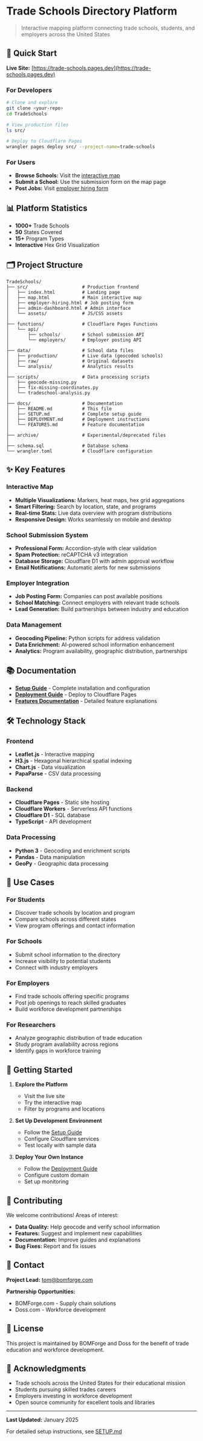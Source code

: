# Trade Schools Directory Platform

> Interactive mapping platform connecting trade schools, students, and employers across the United States

## 🚀 Quick Start

**Live Site:** [https://trade-schools.pages.dev](https://trade-schools.pages.dev)

### For Developers
```bash
# Clone and explore
git clone <your-repo>
cd TradeSchools

# View production files
ls src/

# Deploy to Cloudflare Pages
wrangler pages deploy src/ --project-name=trade-schools
```

### For Users
- **Browse Schools:** Visit the [interactive map](https://trade-schools.pages.dev/map.html)
- **Submit a School:** Use the submission form on the map page
- **Post Jobs:** Visit [employer hiring form](https://trade-schools.pages.dev/employer-hiring.html)

## 📊 Platform Statistics

- **1000+** Trade Schools
- **50** States Covered
- **15+** Program Types
- **Interactive** Hex Grid Visualization

## 🗂️ Project Structure

```
TradeSchools/
├── src/                    # Production frontend
│   ├── index.html          # Landing page
│   ├── map.html            # Main interactive map
│   ├── employer-hiring.html # Job posting form
│   ├── admin-dashboard.html # Admin interface
│   └── assets/             # JS/CSS assets
│
├── functions/              # Cloudflare Pages Functions
│   └── api/
│       ├── schools/        # School submission API
│       └── employers/      # Employer posting API
│
├── data/                   # School data files
│   ├── production/         # Live data (geocoded schools)
│   ├── raw/                # Original datasets
│   └── analysis/           # Analytics results
│
├── scripts/                # Data processing scripts
│   ├── geocode-missing.py
│   ├── fix-missing-coordinates.py
│   └── tradeschool-analysis.py
│
├── docs/                   # Documentation
│   ├── README.md           # This file
│   ├── SETUP.md            # Complete setup guide
│   ├── DEPLOYMENT.md       # Deployment instructions
│   └── FEATURES.md         # Feature documentation
│
├── archive/                # Experimental/deprecated files
│
├── schema.sql              # Database schema
└── wrangler.toml           # Cloudflare configuration
```

## ✨ Key Features

### Interactive Map
- **Multiple Visualizations:** Markers, heat maps, hex grid aggregations
- **Smart Filtering:** Search by location, state, and programs
- **Real-time Stats:** Live data overview with program distributions
- **Responsive Design:** Works seamlessly on mobile and desktop

### School Submission System
- **Professional Form:** Accordion-style with clear validation
- **Spam Protection:** reCAPTCHA v3 integration
- **Database Storage:** Cloudflare D1 with admin approval workflow
- **Email Notifications:** Automatic alerts for new submissions

### Employer Integration
- **Job Posting Form:** Companies can post available positions
- **School Matching:** Connect employers with relevant trade schools
- **Lead Generation:** Build partnerships between industry and education

### Data Management
- **Geocoding Pipeline:** Python scripts for address validation
- **Data Enrichment:** AI-powered school information enhancement
- **Analytics:** Program availability, geographic distribution, partnerships

## 📚 Documentation

- **[Setup Guide](SETUP.md)** - Complete installation and configuration
- **[Deployment Guide](DEPLOYMENT.md)** - Deploy to Cloudflare Pages
- **[Features Documentation](FEATURES.md)** - Detailed feature explanations

## 🛠️ Technology Stack

### Frontend
- **Leaflet.js** - Interactive mapping
- **H3.js** - Hexagonal hierarchical spatial indexing
- **Chart.js** - Data visualization
- **PapaParse** - CSV data processing

### Backend
- **Cloudflare Pages** - Static site hosting
- **Cloudflare Workers** - Serverless API functions
- **Cloudflare D1** - SQL database
- **TypeScript** - API development

### Data Processing
- **Python 3** - Geocoding and enrichment scripts
- **Pandas** - Data manipulation
- **GeoPy** - Geographic data processing

## 🎯 Use Cases

### For Students
- Discover trade schools by location and program
- Compare schools across different states
- View program offerings and contact information

### For Schools
- Submit school information to the directory
- Increase visibility to potential students
- Connect with industry employers

### For Employers
- Find trade schools offering specific programs
- Post job openings to reach skilled graduates
- Build workforce development partnerships

### For Researchers
- Analyze geographic distribution of trade education
- Study program availability across regions
- Identify gaps in workforce training

## 🚀 Getting Started

1. **Explore the Platform**
   - Visit the live site
   - Try the interactive map
   - Filter by programs and locations

2. **Set Up Development Environment**
   - Follow the [Setup Guide](SETUP.md)
   - Configure Cloudflare services
   - Test locally with sample data

3. **Deploy Your Own Instance**
   - Follow the [Deployment Guide](DEPLOYMENT.md)
   - Configure custom domain
   - Set up monitoring

## 🤝 Contributing

We welcome contributions! Areas of interest:

- **Data Quality:** Help geocode and verify school information
- **Features:** Suggest and implement new capabilities
- **Documentation:** Improve guides and explanations
- **Bug Fixes:** Report and fix issues

## 📧 Contact

**Project Lead:** tom@bomforge.com

**Partnership Opportunities:**
- BOMForge.com - Supply chain solutions
- Doss.com - Workforce development

## 📄 License

This project is maintained by BOMForge and Doss for the benefit of trade education and workforce development.

## 🎉 Acknowledgments

- Trade schools across the United States for their educational mission
- Students pursuing skilled trades careers
- Employers investing in workforce development
- Open source community for excellent tools and libraries

---

**Last Updated:** January 2025

For detailed setup instructions, see [SETUP.md](SETUP.md)







